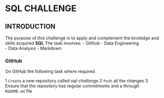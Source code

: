 # SQL CHALLENGE


## INTRODUCTION
The purpose of this challenge is to apply and complement the knoledge and skills acquired **SQL**
The task involves:
    - GitHub
    - Data Engineering  
    - Data Analysis
    - Markdown 


### GitHub
On GitHub the following task where required 

1 `Create` a new repository called *sql-challenge*
2 `Push` all the changes 
3 Ensure that the repository has regular commitments and a through `README.md` file
 





